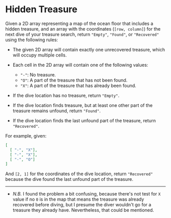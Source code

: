 # Hidden Treasure

Given a 2D array representing a map of the ocean floor that includes a hidden treasure, and an array with the coordinates (`[row, column]`) for the next dive of your treasure search, return `"Empty"`, `"Found"`, or `"Recovered"` using the following rules:

- The given 2D array will contain exactly one unrecovered treasure, which will occupy multiple cells.
    
- Each cell in the 2D array will contain one of the following values:
    
    - `"-"`: No treasure.
    - `"O"`: A part of the treasure that has not been found.
    - `"X"`: A part of the treasure that has already been found.
- If the dive location has no treasure, return `"Empty"`.
    
- If the dive location finds treasure, but at least one other part of the treasure remains unfound, return `"Found"`.
    
- If the dive location finds the last unfound part of the treasure, return `"Recovered"`.
    

For example, given:

```json
[
  [ "-", "X"],
  [ "-", "X"],
  [ "-", "O"]
]
```

And `[2, 1]` for the coordinates of the dive location, return `"Recovered"` because the dive found the last unfound part of the treasure.


---
- *N.B.*
I found the problem a bit confusing, because there's not test for `X` value if no `0` is in the map that means the treasure was already recovered before diving, but I presume the diver wouldn't go for a treasure they already have. Nevertheless, that could be mentioned.
